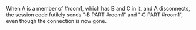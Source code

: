 When A is a member of #room1, which has B and C in it, and A
disconnects, the session code futilely sends ":B PART #room1" and ":C
PART #room1", even though the connection is now gone.

